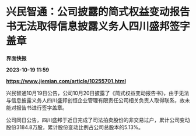 # 兴民智通：公司披露的简式权益变动报告书无法取得信息披露义务人四川盛邦签字盖章
**界面快报**

**2023-10-19 11:59**

**https://www.jiemian.com/article/10255701.html**

兴民智通10月19日公告，公司10月20日披露了《简式权益变动报告书》，由于无法与信息披露义务人四川盛邦创恒企业管理有限责任公司相关负责人取得联系，故未能对报告书进行签字盖章。

公司同日公告，四川盛邦于近日完成了司法拍卖股份的非交易过户，累计公司变动股份3184.8万股，累计股份变动比例占公司总股本的5.13%。